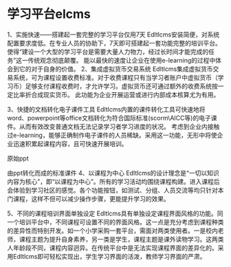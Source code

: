 # 学习平台elcms

1、实施快速——搭建起一套完整的学习平台仅用7天
Edltlcms安装简便，对系统配置要求度低。在专业人员的协助下，7天即可搭建起一套功能完整的培训平台。使得“建设一个大型的学习平台是需要大量人力物力，经过长时间才能完成的任务”这一传统观念彻底颠覆。
能以最快的速度让企业在使用e-learning的过程中体会到它的对于自身的价值。
2、集成虚拟货币交易系统
Edltlcms集成虚拟货币交易系统，可为课程设置收费标准。对于收费课程只有当学习者账户中虚拟货币（学习币）足够支付课程收费时，才允许学习。虚拟货币还可通过额外的收费系统按一定比率折合成现实货币。
此功能为企业开展运营或进行内部成本核算尤为有用。
 
3、快捷的文档转化电子课件工具
Edltlcms内置的课件转化工具可快速地将word、powerpoint等office文档转化为符合国际标准(scorm\AICC等)的电子课件。从而有效改变普通文档无法记录学习者学习进度的状况。
考虑到企业内接触过e-learning，能够正确制作电子课件的人员稀缺。采用这一功能，无形中将使企业迅速积累起课程内容，且可快速开展培训。
 
原始ppt
 
由ppt转化而成的标准课件
4、以课程为中心
Edltlcms的设计理念是“一切以知识内容为核心”，即“以课程为中心”。所有的学习活动均围绕课程构建。进入课程后会体验到学习社区的感觉。各个功能按钮，如测试、分组、人员交流等均只针对本门课程，这样不但可以减少操作步骤，更能提升学习的效果。
 
5、不同的课程培训界面单独设定
Edltlcms具有单独设定课程界面风格的功能。同一个培训平台中，不同课程可设置不同的界面风格。这一点是充分考虑到课程种类的差异性而特别开发。如一个小学采购一套平台，需面对两类使用者。一是校内老师，课程主题为提升自身素养，另一类是学生，课程主题是课外读物学习。这两类人年龄段不同，课程内容迥异。在传统平台中是无法实现课程界面的差异化的。采用Edltlcms即可轻松实现出，学生学习界面的活泼，教师学习界面的严肃。
